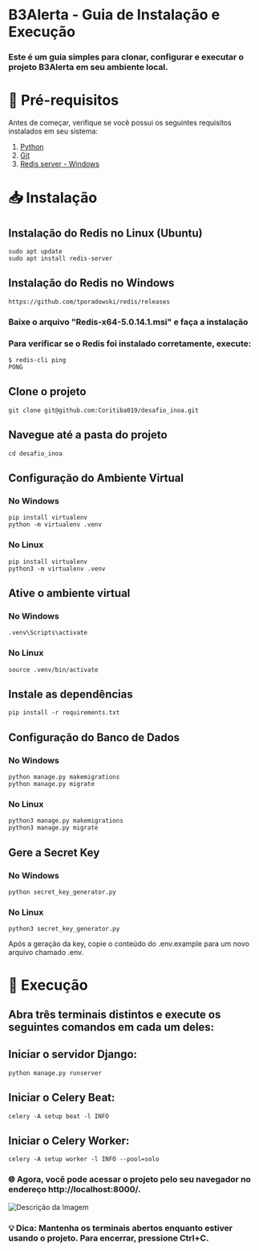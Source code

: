 # B3Alerta - Guia de Instalação e Execução

### Este é um guia simples para clonar, configurar e executar o projeto B3Alerta em seu ambiente local.

# 🚀 Pré-requisitos

Antes de começar, verifique se você possui os seguintes requisitos instalados em seu sistema:

1. [Python](https://www.python.org/downloads/)
2. [Git](https://git-scm.com/downloads)
3. [Redis server - Windows](https://github.com/tporadowski/redis/releases)

# 📥 Instalação

## Instalação do Redis no Linux (Ubuntu)
```
sudo apt update
sudo apt install redis-server
```

## Instalação do Redis no Windows
```
https://github.com/tporadowski/redis/releases
```

### Baixe o arquivo "Redis-x64-5.0.14.1.msi" e faça a instalação

### Para verificar se o Redis foi instalado corretamente, execute:
```
$ redis-cli ping
PONG
```

## Clone o projeto
```
git clone git@github.com:Coritiba019/desafio_inoa.git
```

## Navegue até a pasta do projeto
```
cd desafio_inoa
```

## Configuração do Ambiente Virtual

### No Windows
```
pip install virtualenv
python -m virtualenv .venv
```

### No Linux
```
pip install virtualenv
python3 -m virtualenv .venv
```

## Ative o ambiente virtual

### No Windows
```
.venv\Scripts\activate
```

### No Linux
```
source .venv/bin/activate
```

## Instale as dependências
```
pip install -r requirements.txt
```

## Configuração do Banco de Dados

### No Windows
```
python manage.py makemigrations
python manage.py migrate
```

### No Linux
```
python3 manage.py makemigrations
python3 manage.py migrate
```


## Gere a Secret Key

### No Windows
```
python secret_key_generator.py
```

### No Linux
```
python3 secret_key_generator.py
```

Após a geração da key, copie o conteúdo do .env.example para um novo arquivo chamado .env.

# 🚀 Execução

## Abra três terminais distintos e execute os seguintes comandos em cada um deles:


## Iniciar o servidor Django:
```
python manage.py runserver
```

## Iniciar o Celery Beat:
```
celery -A setup beat -l INFO
```

## Iniciar o Celery Worker:
```
celery -A setup worker -l INFO --pool=solo
```

### 🌐 Agora, você pode acessar o projeto pelo seu navegador no endereço http://localhost:8000/.

![Descrição da Imagem](https://github.com/Coritiba019/desafio_inoa/tree/main/static/assets/bg-readme.png)


### 💡 Dica: Mantenha os terminais abertos enquanto estiver usando o projeto. Para encerrar, pressione Ctrl+C.
